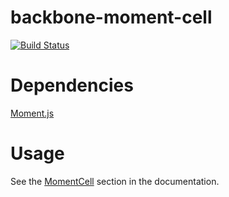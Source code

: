 backbone-moment-cell
====================

[![Build Status](https://travis-ci.org/wyuenho/backgrid-moment-cell.png?branch=master)](https://travis-ci.org/wyuenho/backgrid-moment-cell)

Dependencies
============

[Moment.js](http://momentjs.com/)

Usage
====

See the [MomentCell](http://wyuenho.github.com/backgrid/#api-moment-cell) section
in the documentation.
